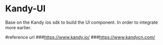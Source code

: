# Kandy-UI
Base on the Kandy ios sdk to build the UI component. In order to integrate more earlier.

#reference url
###https://www.kandy.io/
###https://www.kandycn.com/




